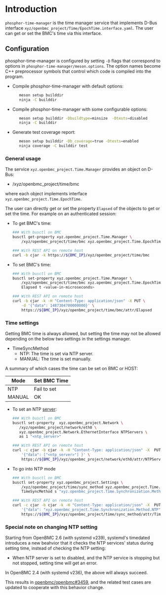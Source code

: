 # Introduction

`phosphor-time-manager` is the time manager service that implements D-Bus
interface `xyz/openbmc_project/Time/EpochTime.interface.yaml`. The user can get
or set the BMC's time via this interface.

## Configuration

phosphor-time-manager is configured by setting `-D` flags that correspond to
options in `phosphor-time-manager/meson.options`. The option names become C++
preprocessor symbols that control which code is compiled into the program.

- Compile phosphor-time-manager with default options:

  ```bash
     meson setup builddir
     ninja -C builddir
  ```

- Compile phosphor-time-manager with some configurable options:

  ```bash
     meson setup builddir -Dbuildtype=minsize  -Dtests=disabled
     ninja -C builddir
  ```

- Generate test coverage report:

  ```bash
     meson setup builddir -Db_coverage=true -Dtests=enabled
     ninja coverage -C builddir test
  ```

### General usage

The service `xyz.openbmc_project.Time.Manager` provides an object on D-Bus:

- /xyz/openbmc_project/time/bmc

where each object implements interface `xyz.openbmc_project.Time.EpochTime`.

The user can directly get or set the property `Elapsed` of the objects to get or
set the time. For example on an authenticated session:

- To get BMC's time:

  ```bash
  ### With busctl on BMC
  busctl get-property xyz.openbmc_project.Time.Manager \
      /xyz/openbmc_project/time/bmc xyz.openbmc_project.Time.EpochTime Elapsed

  ### With REST API on remote host
  curl -b cjar -k https://${BMC_IP}/xyz/openbmc_project/time/bmc
  ```

- To set BMC's time:

  ```bash
  ### With busctl on BMC
  busctl set-property xyz.openbmc_project.Time.Manager \
      /xyz/openbmc_project/time/bmc xyz.openbmc_project.Time.EpochTime \
      Elapsed t <value-in-microseconds>

  ### With REST API on remote host
  curl -b cjar -k -H "Content-Type: application/json" -X PUT \
      -d '{"data": 1487304700000000}' \
      https://${BMC_IP}/xyz/openbmc_project/time/bmc/attr/Elapsed
  ```

### Time settings

Getting BMC time is always allowed, but setting the time may not be allowed
depending on the below two settings in the settings manager.

- TimeSyncMethod
  - NTP: The time is set via NTP server.
  - MANUAL: The time is set manually.

A summary of which cases the time can be set on BMC or HOST:

| Mode   | Set BMC Time |
| ------ | ------------ |
| NTP    | Fail to set  |
| MANUAL | OK           |

- To set an NTP [server](https://tf.nist.gov/tf-cgi/servers.cgi):

  ```bash
  ### With busctl on BMC
  busctl set-property  xyz.openbmc_project.Network \
     /xyz/openbmc_project/network/eth0 \
     xyz.openbmc_project.Network.EthernetInterface NTPServers \
     as 1 "<ntp_server>"

  ### With REST API on remote host
  curl -c cjar -b cjar -k -H "Content-Type: application/json" -X  PUT  -d \
      '{"data": ["<ntp_server>"] }' \
      https://${BMC_IP}/xyz/openbmc_project/network/eth0/attr/NTPServers
  ```

- To go into NTP mode

  ```bash
  ### With busctl on BMC
  busctl set-property xyz.openbmc_project.Settings \
      /xyz/openbmc_project/time/sync_method xyz.openbmc_project.Time.Synchronization \
      TimeSyncMethod s "xyz.openbmc_project.Time.Synchronization.Method.NTP"

  ### With REST API on remote host
  curl -c cjar -b cjar -k -H "Content-Type: application/json" -X  PUT  -d \
      '{"data": "xyz.openbmc_project.Time.Synchronization.Method.NTP" }' \
      https://${BMC_IP}/xyz/openbmc_project/time/sync_method/attr/TimeSyncMethod
  ```

### Special note on changing NTP setting

Starting from OpenBMC 2.6 (with systemd v239), systemd's timedated introduces a
new beahvior that it checks the NTP services' status during setting time,
instead of checking the NTP setting:

- When NTP server is set to disabled, and the NTP service is stopping but not
  stopped, setting time will get an error.

In OpenBMC 2.4 (with systemd v236), the above will always succeed.

This results in [openbmc/openbmc#3459][1], and the related test cases are
updated to cooperate with this behavior change.

[1]: https://github.com/openbmc/openbmc/issues/3459
